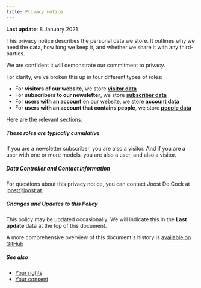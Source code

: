 ```yaml
---
title: Privacy notice
---
```


**Last update**: 8 January 2021

This privacy notice describes the personal data we store.
It outlines why we need the data, how long we keep it, and whether we share it with any third-parties.

We are confident it will demonstrate our commitment to privacy.

For clarity, we've broken this up in four different types of roles:

- For **visitors of our website**, we store **[visitor data][v]**
- For **subscribers to our newsletter**, we store **[subscriber data][s]**
- For **users with an account** on our website, we store **[account data][a]**
- For **users with an account that contains people**, we store **[people data][p]**

Here are the relevant sections:

<ReadMore list />

<Tip>

##### These roles are typically cumulative

If you are a newsletter subscriber, you are also a visitor.
And if you are a user with one or more models, you are also a user, and also a visitor.

</Tip>

##### Data Controller and Contact information

For questions about this privacy notice, you can contact Joost De Cock at joost@joost.at.

##### Changes and Updates to this Policy

This policy may be updated occasionally. We will indicate this in the **Last update** data at the top of this document.

A more comprehensive overview of this document's history is [available on GitHub][1]

##### See also

- [Your rights][2]
- [Your consent][3]

[1]: https://github.com/freesewing/markdown/commits/develop/org/docs/various/privacy

[2]: /docs/various/right/

[3]: /account/actions/consent/

[v]: /docs/various/privacy/visitor/

[s]: /docs/various/privacy/subscriber/

[a]: /docs/various/privacy/account/

[p]: /docs/various/privacy/people/
